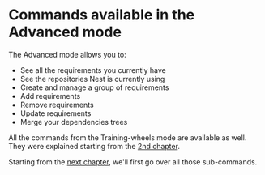 # Commands available in the Advanced mode

The Advanced mode allows you to:

* See all the requirements you currently have
* See the repositories Nest is currently using
* Create and manage a group of requirements
* Add requirements
* Remove requirements
* Update requirements
* Merge your dependencies trees

[//]: # (TODO: add link to the 2nd chapter)
All the commands from the Training-wheels mode are available as well. They were explained starting from the [2nd chapter]().

[//]: # (TODO: add link to the next chapter)
Starting from the [next chapter](), we'll first go over all those sub-commands.